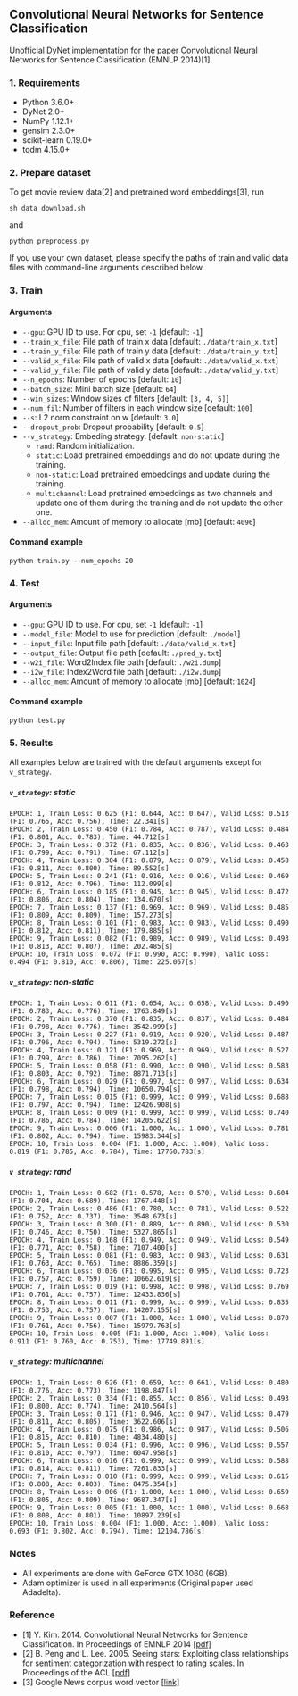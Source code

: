 ## Convolutional Neural Networks for Sentence Classification

Unofficial DyNet implementation for the paper Convolutional Neural Networks for Sentence Classification (EMNLP 2014)[1].

### 1. Requirements
- Python 3.6.0+
- DyNet 2.0+
- NumPy 1.12.1+
- gensim 2.3.0+
- scikit-learn 0.19.0+
- tqdm 4.15.0+

### 2. Prepare dataset
To get movie review data[2] and pretrained word embeddings[3], run
```
sh data_download.sh
```
and
```
python preprocess.py
```

If you use your own dataset, please specify the paths of train and valid data files with command-line arguments described below.

### 3. Train
#### Arguments
- `--gpu`: GPU ID to use. For cpu, set `-1` [default: `-1`]
- `--train_x_file`: File path of train x data [default: `./data/train_x.txt`]
- `--train_y_file`: File path of train y data [default: `./data/train_y.txt`]
- `--valid_x_file`: File path of valid x data [default: `./data/valid_x.txt`]
- `--valid_y_file`: File path of valid y data [default: `./data/valid_y.txt`]
- `--n_epochs`: Number of epochs [default: `10`]
- `--batch_size`: Mini batch size [default: `64`]
- `--win_sizes`: Window sizes of filters [default: `[3, 4, 5]`]
- `--num_fil`: Number of filters in each window size [default: `100`]
- `--s`: L2 norm constraint on w [default: `3.0`]
- `--dropout_prob`: Dropout probability [default: `0.5`]
- `--v_strategy`: Embeding strategy. [default: `non-static`]
    - `rand`: Random initialization.
    - `static`: Load pretrained embeddings and do not update during the training.
    - `non-static`: Load pretrained embeddings and update during the training.
    - `multichannel`: Load pretrained embeddings as two channels and update one of them during the training and do not update the other one.
- `--alloc_mem`: Amount of memory to allocate [mb] [default: `4096`]

#### Command example
```
python train.py --num_epochs 20
```

### 4. Test
#### Arguments
- `--gpu`: GPU ID to use. For cpu, set `-1` [default: `-1`]
- `--model_file`: Model to use for prediction [default: `./model`]
- `--input_file`: Input file path [default: `./data/valid_x.txt`]
- `--output_file`: Output file path [default: `./pred_y.txt`]
- `--w2i_file`: Word2Index file path [default: `./w2i.dump`]
- `--i2w_file`: Index2Word file path [default: `./i2w.dump`]
- `--alloc_mem`: Amount of memory to allocate [mb] [default: `1024`]

#### Command example
```
python test.py
```

### 5. Results
All examples below are trained with the default arguments except for `v_strategy`.
##### `v_strategy`: static
```
EPOCH: 1, Train Loss: 0.625 (F1: 0.644, Acc: 0.647), Valid Loss: 0.513 (F1: 0.765, Acc: 0.756), Time: 22.341[s]
EPOCH: 2, Train Loss: 0.450 (F1: 0.784, Acc: 0.787), Valid Loss: 0.484 (F1: 0.801, Acc: 0.783), Time: 44.712[s]
EPOCH: 3, Train Loss: 0.372 (F1: 0.835, Acc: 0.836), Valid Loss: 0.463 (F1: 0.799, Acc: 0.791), Time: 67.112[s]
EPOCH: 4, Train Loss: 0.304 (F1: 0.879, Acc: 0.879), Valid Loss: 0.458 (F1: 0.811, Acc: 0.800), Time: 89.552[s]
EPOCH: 5, Train Loss: 0.241 (F1: 0.916, Acc: 0.916), Valid Loss: 0.469 (F1: 0.812, Acc: 0.796), Time: 112.099[s]
EPOCH: 6, Train Loss: 0.185 (F1: 0.945, Acc: 0.945), Valid Loss: 0.472 (F1: 0.806, Acc: 0.804), Time: 134.670[s]
EPOCH: 7, Train Loss: 0.137 (F1: 0.969, Acc: 0.969), Valid Loss: 0.485 (F1: 0.809, Acc: 0.809), Time: 157.273[s]
EPOCH: 8, Train Loss: 0.101 (F1: 0.983, Acc: 0.983), Valid Loss: 0.490 (F1: 0.812, Acc: 0.811), Time: 179.885[s]
EPOCH: 9, Train Loss: 0.082 (F1: 0.989, Acc: 0.989), Valid Loss: 0.493 (F1: 0.813, Acc: 0.807), Time: 202.485[s]
EPOCH: 10, Train Loss: 0.072 (F1: 0.990, Acc: 0.990), Valid Loss: 0.494 (F1: 0.810, Acc: 0.806), Time: 225.067[s]

```
##### `v_strategy`: non-static
```
EPOCH: 1, Train Loss: 0.611 (F1: 0.654, Acc: 0.658), Valid Loss: 0.490 (F1: 0.783, Acc: 0.776), Time: 1763.849[s]
EPOCH: 2, Train Loss: 0.370 (F1: 0.835, Acc: 0.837), Valid Loss: 0.484 (F1: 0.798, Acc: 0.776), Time: 3542.999[s]
EPOCH: 3, Train Loss: 0.227 (F1: 0.919, Acc: 0.920), Valid Loss: 0.487 (F1: 0.796, Acc: 0.794), Time: 5319.272[s]
EPOCH: 4, Train Loss: 0.121 (F1: 0.969, Acc: 0.969), Valid Loss: 0.527 (F1: 0.799, Acc: 0.786), Time: 7095.262[s]
EPOCH: 5, Train Loss: 0.058 (F1: 0.990, Acc: 0.990), Valid Loss: 0.583 (F1: 0.803, Acc: 0.792), Time: 8871.713[s]
EPOCH: 6, Train Loss: 0.029 (F1: 0.997, Acc: 0.997), Valid Loss: 0.634 (F1: 0.798, Acc: 0.794), Time: 10650.794[s]
EPOCH: 7, Train Loss: 0.015 (F1: 0.999, Acc: 0.999), Valid Loss: 0.688 (F1: 0.797, Acc: 0.794), Time: 12426.908[s]
EPOCH: 8, Train Loss: 0.009 (F1: 0.999, Acc: 0.999), Valid Loss: 0.740 (F1: 0.786, Acc: 0.784), Time: 14205.622[s]
EPOCH: 9, Train Loss: 0.006 (F1: 1.000, Acc: 1.000), Valid Loss: 0.781 (F1: 0.802, Acc: 0.794), Time: 15983.344[s]
EPOCH: 10, Train Loss: 0.004 (F1: 1.000, Acc: 1.000), Valid Loss: 0.819 (F1: 0.785, Acc: 0.784), Time: 17760.783[s]
```
##### `v_strategy`: rand
```
EPOCH: 1, Train Loss: 0.682 (F1: 0.578, Acc: 0.570), Valid Loss: 0.604 (F1: 0.704, Acc: 0.689), Time: 1767.448[s]
EPOCH: 2, Train Loss: 0.486 (F1: 0.780, Acc: 0.781), Valid Loss: 0.522 (F1: 0.752, Acc: 0.737), Time: 3548.673[s]
EPOCH: 3, Train Loss: 0.300 (F1: 0.889, Acc: 0.890), Valid Loss: 0.530 (F1: 0.746, Acc: 0.750), Time: 5327.865[s]
EPOCH: 4, Train Loss: 0.168 (F1: 0.949, Acc: 0.949), Valid Loss: 0.549 (F1: 0.771, Acc: 0.758), Time: 7107.400[s]
EPOCH: 5, Train Loss: 0.081 (F1: 0.983, Acc: 0.983), Valid Loss: 0.631 (F1: 0.763, Acc: 0.765), Time: 8886.359[s]
EPOCH: 6, Train Loss: 0.036 (F1: 0.995, Acc: 0.995), Valid Loss: 0.723 (F1: 0.757, Acc: 0.759), Time: 10662.619[s]
EPOCH: 7, Train Loss: 0.019 (F1: 0.998, Acc: 0.998), Valid Loss: 0.769 (F1: 0.761, Acc: 0.757), Time: 12433.836[s]
EPOCH: 8, Train Loss: 0.011 (F1: 0.999, Acc: 0.999), Valid Loss: 0.835 (F1: 0.753, Acc: 0.757), Time: 14207.155[s]
EPOCH: 9, Train Loss: 0.007 (F1: 1.000, Acc: 1.000), Valid Loss: 0.870 (F1: 0.761, Acc: 0.756), Time: 15979.763[s]
EPOCH: 10, Train Loss: 0.005 (F1: 1.000, Acc: 1.000), Valid Loss: 0.911 (F1: 0.760, Acc: 0.753), Time: 17749.891[s]
```
##### `v_strategy`: multichannel
```
EPOCH: 1, Train Loss: 0.626 (F1: 0.659, Acc: 0.661), Valid Loss: 0.480 (F1: 0.776, Acc: 0.773), Time: 1198.847[s]
EPOCH: 2, Train Loss: 0.334 (F1: 0.855, Acc: 0.856), Valid Loss: 0.493 (F1: 0.800, Acc: 0.774), Time: 2410.564[s]
EPOCH: 3, Train Loss: 0.171 (F1: 0.946, Acc: 0.947), Valid Loss: 0.479 (F1: 0.811, Acc: 0.805), Time: 3622.606[s]
EPOCH: 4, Train Loss: 0.075 (F1: 0.986, Acc: 0.987), Valid Loss: 0.506 (F1: 0.815, Acc: 0.810), Time: 4834.480[s]
EPOCH: 5, Train Loss: 0.034 (F1: 0.996, Acc: 0.996), Valid Loss: 0.557 (F1: 0.810, Acc: 0.797), Time: 6047.958[s]
EPOCH: 6, Train Loss: 0.016 (F1: 0.999, Acc: 0.999), Valid Loss: 0.588 (F1: 0.814, Acc: 0.811), Time: 7261.833[s]
EPOCH: 7, Train Loss: 0.010 (F1: 0.999, Acc: 0.999), Valid Loss: 0.615 (F1: 0.808, Acc: 0.803), Time: 8475.354[s]
EPOCH: 8, Train Loss: 0.006 (F1: 1.000, Acc: 1.000), Valid Loss: 0.659 (F1: 0.805, Acc: 0.809), Time: 9687.347[s]
EPOCH: 9, Train Loss: 0.005 (F1: 1.000, Acc: 1.000), Valid Loss: 0.668 (F1: 0.808, Acc: 0.801), Time: 10897.239[s]
EPOCH: 10, Train Loss: 0.004 (F1: 1.000, Acc: 1.000), Valid Loss: 0.693 (F1: 0.802, Acc: 0.794), Time: 12104.786[s]

```

### Notes
- All experiments are done with GeForce GTX 1060 (6GB).
- Adam optimizer is used in all experiments (Original paper used Adadelta).

### Reference
- [1] Y. Kim. 2014. Convolutional Neural Networks for Sentence Classification. In Proceedings of EMNLP 2014 \[[pdf\]](https://arxiv.org/pdf/1408.5882.pdf)
- [2] B. Peng and L. Lee. 2005. Seeing stars: Exploiting class relationships for sentiment categorization with respect to rating scales. In Proceedings of the ACL \[[pdf\]](http://www.cs.cornell.edu/home/llee/papers/pang-lee-stars.pdf)
- [3] Google News corpus word vector \[[link\]](https://code.google.com/archive/p/word2vec/)
